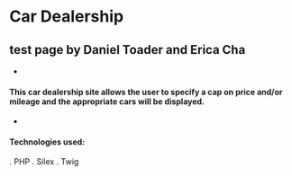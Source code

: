 # Car Dealership
## test page by Daniel Toader and Erica Cha
-
#### This car dealership site allows the user to specify a cap on price and/or mileage and the appropriate cars will be displayed.
-
#### Technologies used:
. PHP
. Silex
. Twig
